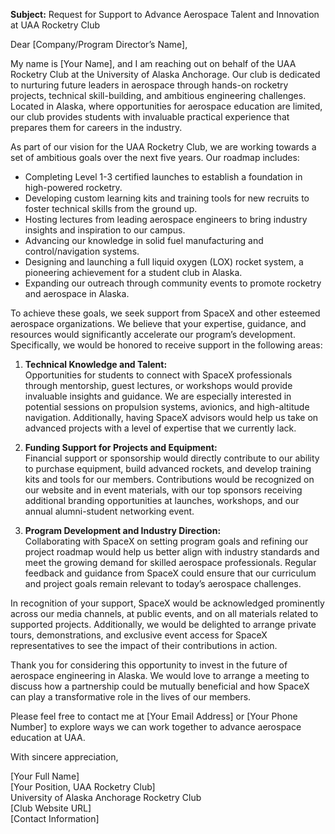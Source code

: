 **Subject:** Request for Support to Advance Aerospace Talent and Innovation at UAA Rocketry Club

Dear [Company/Program Director’s Name],

My name is [Your Name], and I am reaching out on behalf of the UAA Rocketry Club at the University of Alaska Anchorage. Our club is dedicated to nurturing future leaders in aerospace through hands-on rocketry projects, technical skill-building, and ambitious engineering challenges. Located in Alaska, where opportunities for aerospace education are limited, our club provides students with invaluable practical experience that prepares them for careers in the industry.

As part of our vision for the UAA Rocketry Club, we are working towards a set of ambitious goals over the next five years. Our roadmap includes:
- Completing Level 1-3 certified launches to establish a foundation in high-powered rocketry.
- Developing custom learning kits and training tools for new recruits to foster technical skills from the ground up.
- Hosting lectures from leading aerospace engineers to bring industry insights and inspiration to our campus.
- Advancing our knowledge in solid fuel manufacturing and control/navigation systems.
- Designing and launching a full liquid oxygen (LOX) rocket system, a pioneering achievement for a student club in Alaska.
- Expanding our outreach through community events to promote rocketry and aerospace in Alaska.

To achieve these goals, we seek support from SpaceX and other esteemed aerospace organizations. We believe that your expertise, guidance, and resources would significantly accelerate our program’s development. Specifically, we would be honored to receive support in the following areas:

1. **Technical Knowledge and Talent:**  
   Opportunities for students to connect with SpaceX professionals through mentorship, guest lectures, or workshops would provide invaluable insights and guidance. We are especially interested in potential sessions on propulsion systems, avionics, and high-altitude navigation. Additionally, having SpaceX advisors would help us take on advanced projects with a level of expertise that we currently lack.

2. **Funding Support for Projects and Equipment:**  
   Financial support or sponsorship would directly contribute to our ability to purchase equipment, build advanced rockets, and develop training kits and tools for our members. Contributions would be recognized on our website and in event materials, with our top sponsors receiving additional branding opportunities at launches, workshops, and our annual alumni-student networking event.

3. **Program Development and Industry Direction:**  
   Collaborating with SpaceX on setting program goals and refining our project roadmap would help us better align with industry standards and meet the growing demand for skilled aerospace professionals. Regular feedback and guidance from SpaceX could ensure that our curriculum and project goals remain relevant to today’s aerospace challenges.

In recognition of your support, SpaceX would be acknowledged prominently across our media channels, at public events, and on all materials related to supported projects. Additionally, we would be delighted to arrange private tours, demonstrations, and exclusive event access for SpaceX representatives to see the impact of their contributions in action.

Thank you for considering this opportunity to invest in the future of aerospace engineering in Alaska. We would love to arrange a meeting to discuss how a partnership could be mutually beneficial and how SpaceX can play a transformative role in the lives of our members. 

Please feel free to contact me at [Your Email Address] or [Your Phone Number] to explore ways we can work together to advance aerospace education at UAA.

With sincere appreciation,

[Your Full Name]  
[Your Position, UAA Rocketry Club]  
University of Alaska Anchorage Rocketry Club  
[Club Website URL]  
[Contact Information]
